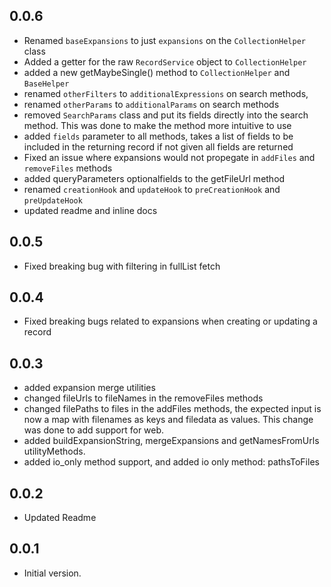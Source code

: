## 0.0.6
- Renamed `baseExpansions` to just `expansions` on the `CollectionHelper` class
- Added a getter for the raw `RecordService` object to `CollectionHelper`
- added a new getMaybeSingle() method to `CollectionHelper` and `BaseHelper`
- renamed `otherFilters` to `additionalExpressions` on search methods,
- renamed `otherParams` to `additionalParams` on search methods
- removed `SearchParams` class and put its fields directly into the search method.
This was done to make the method more intuitive to use
- added `fields` parameter to all methods, takes a list of fields to be included in the returning record
if not given all fields are returned
- Fixed an issue where expansions would not propegate in `addFiles` and `removeFiles` methods
- added queryParameters optionalfields to the getFileUrl method
- renamed `creationHook` and `updateHook` to `preCreationHook` and `preUpdateHook`
- updated readme and inline docs

## 0.0.5
- Fixed breaking bug with filtering in fullList fetch

## 0.0.4
- Fixed breaking bugs related to expansions when creating or updating a record

## 0.0.3
- added expansion merge utilities
- changed fileUrls to fileNames in the removeFiles methods
- changed filePaths to files in the addFiles methods, the expected input is now a map with filenames as keys and filedata as values.
This change was done to add support for web.
- added buildExpansionString, mergeExpansions and getNamesFromUrls utilityMethods.
- added io_only method support, and added io only method: pathsToFiles

## 0.0.2
- Updated Readme

## 0.0.1

- Initial version.
